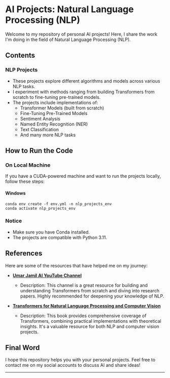# AI Projects: Natural Language Processing (NLP)

Welcome to my repository of personal AI projects! Here, I share the work I'm doing in the field of Natural Language Processing (NLP).

## Contents

### NLP Projects

- These projects explore different algorithms and models across various NLP tasks.
- I experiment with methods ranging from building Transformers from scratch to fine-tuning pre-trained models.
- The projects include implementations of:
  - Transformer Models (built from scratch)
  - Fine-Tuning Pre-Trained Models
  - Sentiment Analysis
  - Named Entity Recognition (NER)
  - Text Classification
  - And many more NLP tasks

## How to Run the Code

### On Local Machine

If you have a CUDA-powered machine and want to run the projects locally, follow these steps:

#### Windows

```batch
conda env create -f env.yml -n nlp_projects_env
conda activate nlp_projects_env
```

### Notice

- Make sure you have Conda installed.
- The projects are compatible with Python 3.11.

## References

Here are some of the resources that have helped me on my journey:

- **[Umar Jamil AI YouTube Channel](https://www.youtube.com/@umarjamilai)**

  - Description: This channel is a great resource for building and understanding Transformers from scratch and diving into research papers. Highly recommended for deepening your knowledge of NLP.

- **[Transformers for Natural Language Processing and Computer Vision](https://www.packtpub.com/en-us/product/transformers-for-natural-language-processing-and-computer-vision-9781805128724)**

  - Description: This book provides comprehensive coverage of Transformers, combining practical implementations with theoretical insights. It's a valuable resource for both NLP and computer vision projects.

## Final Word

I hope this repository helps you with your personal projects. Feel free to contact me on my social accounts to discuss AI and share ideas!

---

